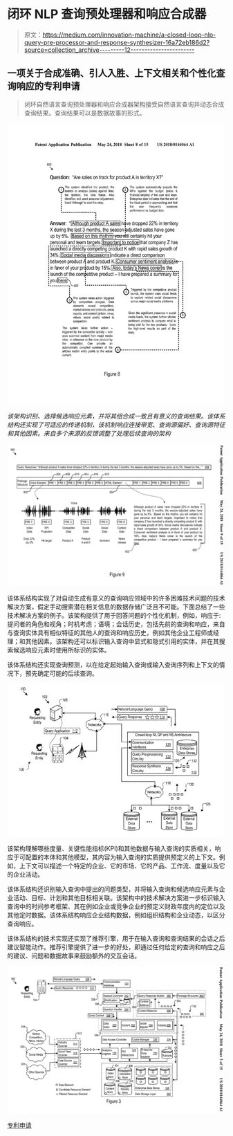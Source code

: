 # 闭环 NLP 查询预处理器和响应合成器

> 原文：<https://medium.com/innovation-machine/a-closed-loop-nlp-query-pre-processor-and-response-synthesizer-16a72eb186d2?source=collection_archive---------12----------------------->

## 一项关于合成准确、引人入胜、上下文相关和个性化查询响应的专利申请

> 闭环自然语言查询预处理器和响应合成器架构接受自然语言查询并动态合成查询结果。查询结果可以是数据故事的形式。

![](img/def62562fe8d0a3febde00c10503545f.png)

*该架构识别、选择候选响应元素，并将其组合成一致且有意义的查询结果。该体系结构还实现了可适应的传递机制，该机制响应连接带宽、查询源偏好、查询源特征和其他因素。来自多个来源的反馈调整了处理后续查询的架构*

![](img/ec6d4500e60ebf947a859d70d42436cf.png)

该体系结构实现了对自动生成有意义的查询响应领域中的许多困难技术问题的技术解决方案，假定手动搜索潜在相关信息的数据存储广泛且不可能。下面总结了一些技术解决方案的例子。该架构提供了用于回答问题的个性化机制，例如，响应于:提问者的角色和视角；时机考虑；语境；会话历史，包括先前的查询和响应，来自与查询实体具有相似特征的其他人的查询和响应历史，例如其他企业工程师或经理；和其他因素。该架构还可以标识输入查询中显式和隐式引用的实体，并在其搜索候选响应元素时使用所标识的实体。

该体系结构还实现查询预测，以在给定起始输入查询或输入查询序列和上下文的情况下，预先确定可能的后续查询。

![](img/ccabe879ce831ce2960db6cc3b8b92c7.png)

该架构理解哪些度量、关键性能指标(KPI)和其他数据与输入查询的实质相关，响应于可配置的本体和其他模型，其内容为输入查询的实质提供预定义的上下文。例如，上下文可以描述一个特定的企业、它的市场、它的产品、工作流、度量以及它的企业活动。

该体系结构还识别输入查询中提出的问题类型，并将输入查询和候选响应元素与企业活动、目标、计划和其他目标相关联。该架构中的技术解决方案进一步标识输入查询中的时间参考框架、其在例如企业或竞争企业的预定义财政年度内的定位以及其他定时数据。该体系结构响应企业结构数据，例如组织结构和企业动态，以区分查询响应。

该体系结构的技术实现还实现了推荐引擎，用于在输入查询和查询结果的会话之后建议智能动作。推荐引擎提供了进一步的好处，即通过任何给定的查询和响应之后的建议、问题和数据故事来鼓励额外的交互会话。

![](img/871b051c6402e2d5ac12f34ffca2a14f.png)

[专利申请](http://appft.uspto.gov/netacgi/nph-Parser?Sect1=PTO2&Sect2=HITOFF&p=1&u=%2Fnetahtml%2FPTO%2Fsearch-bool.html&r=1&f=G&l=50&co1=AND&d=PG01&s1=krasadakis&OS=krasadakis&RS=krasadakis)